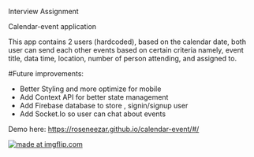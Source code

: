 Interview Assignment 

Calendar-event application

This app contains 2 users (hardcoded), based on the calendar date, both user can send each other events 
based on certain criteria namely, event title, data time, location, number of person attending, and assigned to.

#Future improvements:
- Better Styling and more optimize for mobile
- Add Context API for better state management
- Add Firebase database to store , signin/signup user
- Add Socket.Io so user can chat about events

Demo here: https://roseneezar.github.io/calendar-event/#/

<a href="https://imgflip.com/gif/3jihr9"><img src="https://i.imgflip.com/3jihr9.gif" title="made at imgflip.com"/></a>
